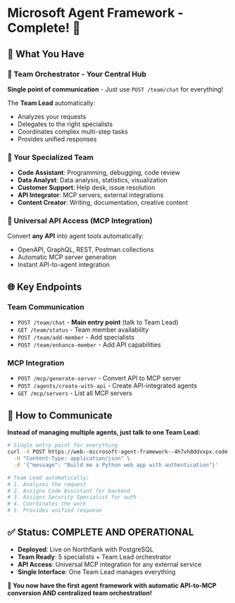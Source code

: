 # Microsoft Agent Framework - Complete! 🎉

## 🚀 **What You Have**

### **🎯 Team Orchestrator - Your Central Hub**
**Single point of communication** - Just use `POST /team/chat` for everything!

The **Team Lead** automatically:
- Analyzes your requests
- Delegates to the right specialists  
- Coordinates complex multi-step tasks
- Provides unified responses

### **🤖 Your Specialized Team**
- **Code Assistant**: Programming, debugging, code review
- **Data Analyst**: Data analysis, statistics, visualization  
- **Customer Support**: Help desk, issue resolution
- **API Integrator**: MCP servers, external integrations
- **Content Creator**: Writing, documentation, creative content

### **🔌 Universal API Access (MCP Integration)**
Convert **any API** into agent tools automatically:
- OpenAPI, GraphQL, REST, Postman collections
- Automatic MCP server generation
- Instant API-to-agent integration

## 🌐 **Key Endpoints**

### **Team Communication**
- `POST /team/chat` - **Main entry point** (talk to Team Lead)
- `GET /team/status` - Team member availability
- `POST /team/add-member` - Add specialists
- `POST /team/enhance-member` - Add API capabilities

### **MCP Integration**  
- `POST /mcp/generate-server` - Convert API to MCP server
- `POST /agents/create-with-api` - Create API-integrated agents
- `GET /mcp/servers` - List all MCP servers

## 🎯 **How to Communicate**

**Instead of managing multiple agents, just talk to one Team Lead:**

```bash
# Single entry point for everything
curl -X POST https://web--microsoft-agent-framework--4h7vh8ddvxpx.code.run/team/chat \
  -H "Content-Type: application/json" \
  -d '{"message": "Build me a Python web app with authentication"}'

# Team Lead automatically:
# 1. Analyzes the request
# 2. Assigns Code Assistant for backend
# 3. Assigns Security Specialist for auth
# 4. Coordinates the work
# 5. Provides unified response
```

## ✅ **Status: COMPLETE AND OPERATIONAL**

- **Deployed**: Live on Northflank with PostgreSQL
- **Team Ready**: 5 specialists + Team Lead orchestrator
- **API Access**: Universal MCP integration for any external service
- **Single Interface**: One Team Lead manages everything

**🎉 You now have the first agent framework with automatic API-to-MCP conversion AND centralized team orchestration!**
